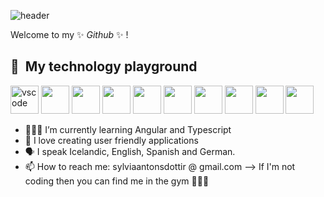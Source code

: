 
![header](https://capsule-render.vercel.app/api?type=wave&color=gradient&height=300&section=header&text=Hello%20there👋&fontSize=50)

Welcome to my ✨ _Github_ ✨ !

<h2> 🚀 &nbsp;My technology playground</h2>
<p align="left">
<img src="https://cdn.jsdelivr.net/gh/devicons/devicon/icons/vscode/vscode-original.svg" alt="vscode" width="45" height="45"/>
<img src="https://cdn.jsdelivr.net/gh/devicons/devicon/icons/html5/html5-original.svg" width="45" height="45"/>
<img src="https://cdn.jsdelivr.net/gh/devicons/devicon/icons/css3/css3-original.svg" width="45" height="45"/>
  <img src="https://cdn.jsdelivr.net/gh/devicons/devicon/icons/bootstrap/bootstrap-original.svg" width="45" height="45"/>

<img src="https://cdn.jsdelivr.net/gh/devicons/devicon/icons/react/react-original.svg" width="45" height="45"/>
<img src="https://cdn.jsdelivr.net/gh/devicons/devicon/icons/angularjs/angularjs-original.svg" width="45" height="45" />
<img src="https://cdn.jsdelivr.net/gh/devicons/devicon/icons/mongodb/mongodb-original.svg" width="45" height="45"/>
<img src="https://cdn.jsdelivr.net/gh/devicons/devicon/icons/codepen/codepen-plain.svg" width="45" height="45" />
<img src="https://cdn.jsdelivr.net/gh/devicons/devicon/icons/wordpress/wordpress-original.svg" width="45" height="45"/>
<img src="https://cdn.jsdelivr.net/gh/devicons/devicon/icons/firebase/firebase-plain.svg" width="45" height="45" />



</p>


- 👩🏻‍💻 I’m currently learning Angular and Typescript
- 💬 I love creating user friendly applications
- 🗣️ I speak Icelandic, English, Spanish and German.
- 📫 How to reach me: sylviaantonsdottir @ gmail.com
-->  If I'm not coding then you can find me in the gym 🏋🏽‍♀️
